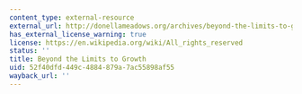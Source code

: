 ```yaml
---
content_type: external-resource
external_url: http://donellameadows.org/archives/beyond-the-limits-to-growth/
has_external_license_warning: true
license: https://en.wikipedia.org/wiki/All_rights_reserved
status: ''
title: Beyond the Limits to Growth
uid: 52f40dfd-449c-4884-879a-7ac55898af55
wayback_url: ''
---
```

